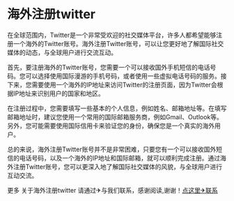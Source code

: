 # 海外注册twitter

在全球范围内，Twitter是一个非常受欢迎的社交媒体平台，许多人都希望能够注册一个海外的Twitter账号。海外注册Twitter账号，可以让您更好地了解国际社交媒体的动态，与全球用户进行交流互动。

首先，要注册海外的Twitter账号，您需要一个可以接收国外手机短信的电话号码。您可以选择使用国际漫游的手机号码，或者使用一些虚拟电话号码的服务。接下来，您需要使用一个海外的IP地址来访问Twitter的注册页面，因为Twitter会根据IP地址来识别用户的国家和地区。

在注册过程中，您需要填写一些基本的个人信息，例如姓名、邮箱地址等。在填写邮箱地址时，建议您使用一个常用的国际邮箱服务商，例如Gmail、Outlook等。另外，您可能需要使用国际信用卡来验证您的身份，确保您是一个真实的海外用户。

总的来说，海外注册Twitter账号并不是非常困难，只要您有一个可以接收国外短信的电话号码，以及一个海外的IP地址和国际邮箱，就可以顺利完成注册。通过海外注册Twitter账号，您可以更深入地了解国际社交媒体的风貌，与全球用户进行互动交流。

更多 关于海外注册twitter 请通过✈与我们联系，感谢阅读,谢谢！[点这里✈联系](https://d.k02.cc)